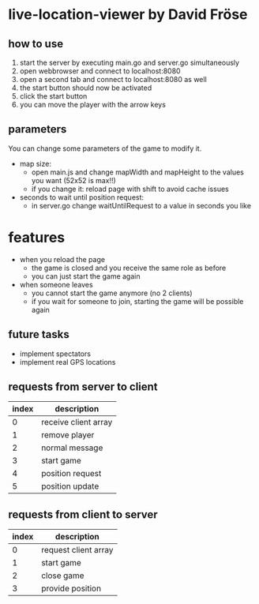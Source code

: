 # live-location-viewer by David Fröse

## how to use
1. start the server by executing main.go and server.go simultaneously
2. open webbrowser and connect to localhost:8080
3. open a second tab and connect to localhost:8080 as well
4. the start button should now be activated
5. click the start button 
6. you can move the player with the arrow keys

## parameters
You can change some parameters of the game to modify it. 
- map size:
    - open main.js and change mapWidth and mapHeight to the values you want (52x52 is max!!)
    - if you change it: reload page with shift to avoid cache issues
- seconds to wait until position request:
    - in server.go change waitUntilRequest to a value in seconds you like

# features
- when you reload the page
    - the game is closed and you receive the same role as before
    - you can just start the game again
- when someone leaves
    - you cannot start the game anymore (no 2 clients)
    - if you wait for someone to join, starting the game will be possible again

## future tasks
- implement spectators
- implement real GPS locations

## requests from server to client
| index | description |
|---|---|
| 0 | receive client array |
| 1 | remove player |
| 2 | normal message |
| 3 | start game |
| 4 | position request |
| 5 | position update |

## requests from client to server
| index | description |
|---|---|
| 0 | request client array |
| 1 | start game |
| 2 | close game |
| 3 | provide position |
